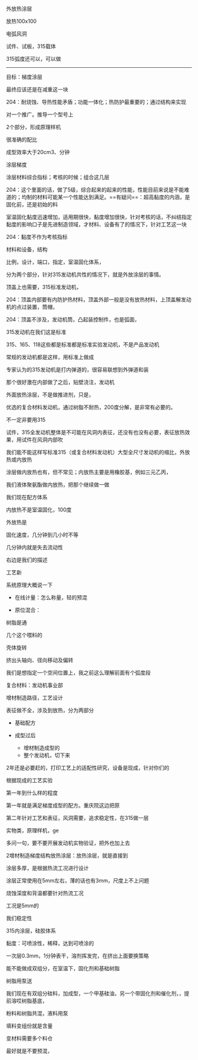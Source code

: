 外放热涂层

放热100x100

电弧风洞

试件、试板，315载体

315弧度还可以，可以做

---

目标：梯度涂层

最终应该还是在减重这一块

204：耐烧蚀、导热性能矛盾；功能一体化；热防护最重要的；通过结构来实现

对一个推广。推导一个型号上

2个部分，形成原理样机

很准确的配比

成型效率大于20cm3、分钟

涂层梯度

涂层材料综合指标；考核的时候；组合这几层

204：这个里面的话，做了5级，综合起来的起来的性能，性能目前来说是不能难道的；均制的材料可能某一个性能达到满足。==有疑问==：超高黏度的内涵，是固化前，还是初始的料

室温固化黏度迅速增加，适用期很快，黏度增加很快，针对考核的话，不纠结指定黏度的影响口子是先进制造领域，才材料、设备有了的情况下，针对工艺这一块

204：黏度不作为考核指标

材料和设备，结构

比例，设计，端口，指定，室温固化体系，

分为两个部分，针对315发动机共性的情况下，就是外放涂层的事情。

顶盖上也需要，315标准发动机，

204：顶盖内部要有内防护热材料，顶盖外部一般是没有放热材料，上顶盖解发动机的点过装置，筒帽，

204：顶盖不涉及，发动机筒，凸起装控制件，也是弧面，

315发动机在我们这是标准

315、165、118这些都是标准都是标准实验发动机，不是产品发动机

常规的发动机都是这样，用标准上做成

专家认为的315发动机是打内弹道的，很容易联想到外弹道和装

 那个很好激在内部做了之后，贴壁浇注，发动机

外面放热涂层，不是做推进剂，只是，

优选的复合材料发动机，通过树脂不耐热，200度分解，是非常有必要的。

不一定非要用315

试件，315全发动机整体是不可能在风洞内表征，还没有也没有必要，表征放热效果，用试件在风洞内部吹

我们能不能这样写标准315（或复合材料发动机）大型全尺寸发动机的缩比，外放热或内放热

涂层做内放热也有，但不常见；内放热主要是用橡胶基，例如三元乙丙，

我们液体聚氨酯做内放热，把那个继续做一做

我们现在配方体系

内放热不是室温固化，100度

外放热是

固化速度，几分钟到几小时不等

几分钟内就是失去流动性

右边是我们的描述

工艺新

系统原理大概说一下

- 在线计量：怎么称量，轻的预混

- 原位混合：

树脂是通

几个这个喂料的

壳体旋转

挤出头轴向、径向移动及偏转

我们是想指定一个空间位置上，我之前这么理解前面有个弧度段

复合材料：发动机事业部

增材制造路径，工艺设计

表征做不全，涉及到放热，分为两部分

- 基础配方

- 成型过后
  - 增材制造成型的
  - 整个发动机，切下来

2年还是必要赶的，打印工艺上的适配性研究，设备是现成，针对你们的

根据现成的工艺实验

第一年到什么样的程度

第一年就是满足梯度成型的配方。重庆院这边把原

第二年针对工艺和表征，风洞需要，追求稳定性，在315做一层

实物类，原理样机，ge

多问一句，要不要开展发动机实物验证，把外也加上去

2增材制造梯度结构放热涂层：放热涂层，就是直接到

涂层多厚，是根据热流工况进行设计

涂层正常使用在5mm左右，薄的话也有3mm，尺度上不上问题

烧蚀深度和背温都要针对热流工况

工况是5mm的

我们稳定性

315内涂层，硅胶体系

黏度：可喷涂性，稀释，达到可喷涂的

一次层0.3mm，1分钟表干，溶剂挥发完，在挤出上面要换策略

能不能做成双组分，在室温下，固化剂和基础树脂

树脂用泵送

我们现在有双组分硅料，加成型，一个甲基硅油，另一个带固化剂和催化剂，，提前溶哎树脂基底，

粉料和树脂共混，液料用泵

填料变组份就是含量

变材料需要多个料仓

最好就是不要预混，